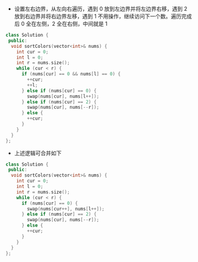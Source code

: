 * 设置左右边界，从左向右遍历，遇到 0 放到左边界并将左边界右移，遇到 2 放到右边界并将右边界左移，遇到 1 不用操作，继续访问下一个数。遍历完成后 0 全在左侧，2 全在右侧，中间就是 1

```cpp
class Solution {
 public:
  void sortColors(vector<int>& nums) {
    int cur = 0;
    int l = 0;
    int r = nums.size();
    while (cur < r) {
      if (nums[cur] == 0 && nums[l] == 0) {
        ++cur;
        ++l;
      } else if (nums[cur] == 0) {
        swap(nums[cur], nums[l++]);
      } else if (nums[cur] == 2) {
        swap(nums[cur], nums[--r]);
      } else {
        ++cur;
      }
    }
  }
};
```

* 上述逻辑可合并如下

```cpp
class Solution {
 public:
  void sortColors(vector<int>& nums) {
    int cur = 0;
    int l = 0;
    int r = nums.size();
    while (cur < r) {
      if (nums[cur] == 0) {
        swap(nums[cur++], nums[l++]);
      } else if (nums[cur] == 2) {
        swap(nums[cur], nums[--r]);
      } else {
        ++cur;
      }
    }
  }
};
```
